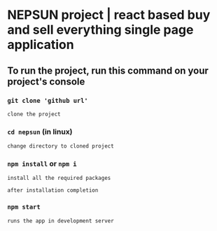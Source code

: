 # NEPSUN project | react based buy and sell everything single page application


## To run the project, run this command on your project's console 
    
### `git clone 'github url'`
    clone the project
    
### `cd nepsun` (in linux)
    change directory to cloned project

### `npm install` or `npm i`
    install all the required packages

    after installation completion

### `npm start`
    runs the app in development server


